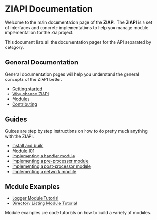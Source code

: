 # ZIAPI Documentation

Welcome to the main documentation page of the **ZIAPI**. The **ZIAPI** is a set of interfaces and concrete implementations to help you manage module implementation for the Zia project.

This document lists all the documentation pages for the API separated by category.

## General Documentation

General documentation pages will help you understand the general concepts of the ZIAPI better.

- [Getting started](general/GETTING_STARTED.md)
- [Why choose ZIAPI](general/MODULES.md)
- [Modules](general/MODULES.md)
- [Contributing](general/CONTRIBUTING.md)

## Guides

Guides are step by step instructions on how to do pretty much anything with the ZIAPI.

- [Install and build](guides/INSTALL_AND_BUILD.md.md)
- [Module 101](guides/MODULES_101.md)
- [Implementing a handler module](guides/IMPLEMENT_HANDLER.md)
- [Implementing a pre-processor module](guides/IMPLEMENT_PREPROCESSOR.md)
- [Implementing a post-processor module](guides/IMPLEMENT_POSTPROCESSOR.md)
- [Implementing a network module](guides/IMPLEMENT_NETWORK.md)

## Module Examples

- [Logger Module Tutorial](examples/LOGGER.md)
- [Directory Listing Module Tutorial](examples/DIRECTORY_LISTING.md)

Module examples are code tutorials on how to build a variety of modules.

